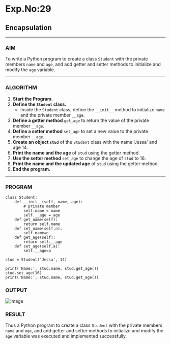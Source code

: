 # Exp.No:29  
## Encapsulation

---

### AIM  
To write a Python program to create a class `Student` with the private members `name` and `age`, and add getter and setter methods to initialize and modify the `age` variable.

---

### ALGORITHM

1. **Start the Program.**
2. **Define the `Student` class.**
   - Inside the `Student` class, define the `__init__` method to initialize `name` and the private member `__age`.
3. **Define a getter method** `get_age` to return the value of the private member `__age`.
4. **Define a setter method** `set_age` to set a new value to the private member `__age`.
5. **Create an object `stud`** of the `Student` class with the name 'Jessa' and age 14.
6. **Print the name and the age** of `stud` using the getter method.
7. **Use the setter method** `set_age` to change the age of `stud` to 16.
8. **Print the name and the updated age** of `stud` using the getter method.
9. **End the program.**

---

### PROGRAM

```
class Student:
    def __init__(self, name, age):
        # private member
        self.name = name
        self.__age = age
    def get_name(self):
        return self.name
    def set_name(self,n):
        self.name=n
    def get_age(self):
        return self.__age
    def set_age(self,a):
        self.__age=a
    
stud = Student('Jessa', 14)

print('Name:', stud.name, stud.get_age())
stud.set_age(16)
print('Name:', stud.name, stud.get_age())
```

### OUTPUT

![image](https://github.com/user-attachments/assets/3e6dcfcc-bc95-4986-8ff8-56fba90ab5b8)

### RESULT

Thus a Python program to create a class `Student` with the private members `name` and `age`, and add getter and setter methods to initialize and modify the `age` variable was executed and implemented successfully.
